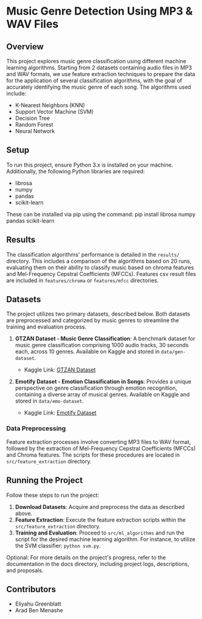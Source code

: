 # Music Genre Detection Using MP3 & WAV Files

## Overview

This project explores music genre classification using different machine learning algorithms. Starting from 2 datasets containing audio files in MP3 and WAV formats, we use feature extraction techniques to prepare the data for the application of several classification algorithms, with the goal of accurately identifying the music genre of each song. The algorithms used include:

- K-Nearest Neighbors (KNN)
- Support Vector Machine (SVM)
- Decision Tree
- Random Forest
- Neural Network

## Setup

To run this project, ensure Python 3.x is installed on your machine. Additionally, the following Python libraries are required:

- librosa
- numpy
- pandas
- scikit-learn

These can be installed via pip using the command:
pip install librosa numpy pandas scikit-learn

## Results

The classification algorithms' performance is detailed in the `results/` directory. This includes a comparison of the algorithms based on 20 runs, evaluating them on their ability to classify music based on chroma features and Mel-Frequency Cepstral Coefficients (MFCCs). Features csv result files are included in `features/chroma` or `features/mfcc` directories.

## Datasets

The project utilizes two primary datasets, described below. Both datasets are preprocessed and categorized by music genres to streamline the training and evaluation process.

1. **GTZAN Dataset - Music Genre Classification**: A benchmark dataset for music genre classification comprising 1000 audio tracks, 30 seconds each, across 10 genres. Available on Kaggle and stored in `data/gen-dataset`.

   - Kaggle Link: [GTZAN Dataset](https://www.kaggle.com/datasets/andradaolteanu/gtzan-dataset-music-genre-classification)

2. **Emotify Dataset - Emotion Classification in Songs**: Provides a unique perspective on genre classification through emotion recognition, containing a diverse array of musical genres. Available on Kaggle and stored in `data/emo-dataset`.
   - Kaggle Link: [Emotify Dataset](https://www.kaggle.com/datasets/yash9439/emotify-emotion-classificaiton-in-songs)

### Data Preprocessing

Feature extraction processes involve converting MP3 files to WAV format, followed by the extraction of Mel-Frequency Cepstral Coefficients (MFCCs) and Chroma features. The scripts for these procedures are located in `src/feature_extraction` directory.

## Running the Project

Follow these steps to run the project:

1. **Download Datasets**: Acquire and preprocess the data as described above.
2. **Feature Extraction**: Execute the feature extraction scripts within the `src/feature_extraction` directory.
3. **Training and Evaluation**: Proceed to `src/ml_algorithms` and run the script for the desired machine learning algorithm. For instance, to utilize the SVM classifier: `python svm.py`.

Optional: For more details on the project's progress, refer to the documentation in the docs directory, including project logs, descriptions, and proposals.

## Contributors

- Eliyahu Greenblatt
- Arad Ben Menashe
